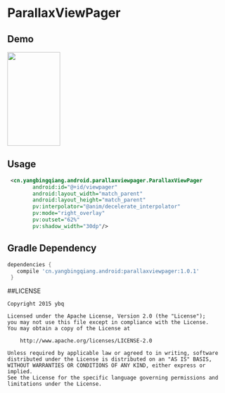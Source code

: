 

# ParallaxViewPager


## Demo 

<img src="https://github.com/ybq/ParallaxViewPager/raw/master/art/screen.gif" width="120px" height="213px"/>

 

## Usage
```xml
 <cn.yangbingqiang.android.parallaxviewpager.ParallaxViewPager
        android:id="@+id/viewpager"
        android:layout_width="match_parent"
        android:layout_height="match_parent"
        pv:interpolator="@anim/decelerate_interpolator"
        pv:mode="right_overlay"
        pv:outset="62%"
        pv:shadow_width="30dp"/>
``` 

## Gradle Dependency
``` gradle
dependencies {
   compile 'cn.yangbingqiang.android:parallaxviewpager:1.0.1'
 }
``` 


##LICENSE
```
Copyright 2015 ybq

Licensed under the Apache License, Version 2.0 (the "License");
you may not use this file except in compliance with the License.
You may obtain a copy of the License at

    http://www.apache.org/licenses/LICENSE-2.0

Unless required by applicable law or agreed to in writing, software
distributed under the License is distributed on an "AS IS" BASIS,
WITHOUT WARRANTIES OR CONDITIONS OF ANY KIND, either express or implied.
See the License for the specific language governing permissions and
limitations under the License.
```



